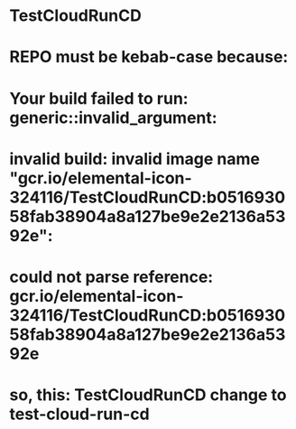 # TestCloudRunCD

# REPO must be kebab-case because: 
# Your build failed to run: generic::invalid_argument: 
# invalid build: invalid image name "gcr.io/elemental-icon-324116/TestCloudRunCD:b051693058fab38904a8a127be9e2e2136a5392e": 
# could not parse reference: gcr.io/elemental-icon-324116/TestCloudRunCD:b051693058fab38904a8a127be9e2e2136a5392e

# so, this: TestCloudRunCD change to test-cloud-run-cd